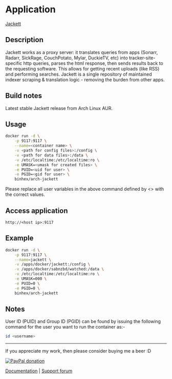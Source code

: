 # Application

[Jackett](https://github.com/Jackett/Jackett)

## Description

Jackett works as a proxy server: it translates queries from apps (Sonarr,
Radarr, SickRage, CouchPotato, Mylar, DuckieTV, etc) into tracker-site-specific
http queries, parses the html response, then sends results back to the
requesting software. This allows for getting recent uploads (like RSS) and
performing searches. Jackett is a single repository of maintained indexer
scraping & translation logic - removing the burden from other apps.

## Build notes

Latest stable Jackett release from Arch Linux AUR.

## Usage

```bash
docker run -d \
    -p 9117:9117 \
    --name=<container name> \
    -v <path for config files>:/config \
    -v <path for data files>:/data \
    -v /etc/localtime:/etc/localtime:ro \
    -e UMASK=<umask for created files> \
    -e PUID=<uid for user> \
    -e PGID=<gid for user> \
    binhex/arch-jackett
```

Please replace all user variables in the above command defined by <> with the
correct values.

## Access application

`http://<host ip>:9117`

## Example

```bash
docker run -d \
    -p 9117:9117 \
    --name=jackett \
    -v /apps/docker/jackett:/config \
    -v /apps/docker/sabnzbd/watched:/data \
    -v /etc/localtime:/etc/localtime:ro \
    -e UMASK=000 \
    -e PUID=0 \
    -e PGID=0 \
    binhex/arch-jackett
```

## Notes

User ID (PUID) and Group ID (PGID) can be found by issuing the following command
for the user you want to run the container as:-

```bash
id <username>
```

___
If you appreciate my work, then please consider buying me a beer  :D

[![PayPal donation](https://www.paypal.com/en_US/i/btn/btn_donate_SM.gif)](https://www.paypal.com/cgi-bin/webscr?cmd=_s-xclick&hosted_button_id=MM5E27UX6AUU4)

[Documentation](https://github.com/binhex/documentation) | [Support forum](https://forums.lime-technology.com/topic/61433-support-binhex-jackett/)
